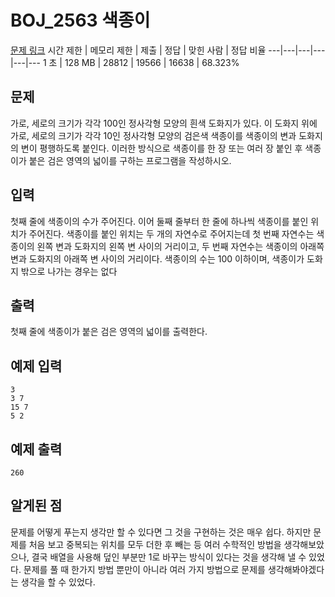 # BOJ_2563 색종이
[문제 링크](https://www.acmicpc.net/problem/2563)
시간 제한 |	메모리 제한 |	제출 |	정답 |	맞힌 사람 |	정답 비율
---|---|---|---|---|---
1 초	| 128 MB |	28812 |	19566 |	16638 |	68.323%

## 문제
가로, 세로의 크기가 각각 100인 정사각형 모양의 흰색 도화지가 있다. 이 도화지 위에 가로, 세로의 크기가 각각 10인 정사각형 모양의 검은색 색종이를 색종이의 변과 도화지의 변이 평행하도록 붙인다. 이러한 방식으로 색종이를 한 장 또는 여러 장 붙인 후 색종이가 붙은 검은 영역의 넓이를 구하는 프로그램을 작성하시오.

## 입력
첫째 줄에 색종이의 수가 주어진다. 이어 둘째 줄부터 한 줄에 하나씩 색종이를 붙인 위치가 주어진다. 색종이를 붙인 위치는 두 개의 자연수로 주어지는데 첫 번째 자연수는 색종이의 왼쪽 변과 도화지의 왼쪽 변 사이의 거리이고, 두 번째 자연수는 색종이의 아래쪽 변과 도화지의 아래쪽 변 사이의 거리이다. 색종이의 수는 100 이하이며, 색종이가 도화지 밖으로 나가는 경우는 없다

## 출력
첫째 줄에 색종이가 붙은 검은 영역의 넓이를 출력한다.

## 예제 입력
```
3
3 7
15 7
5 2
```

## 예제 출력
```
260
```

## 알게된 점
문제를 어떻게 푸는지 생각만 할 수 있다면 그 것을 구현하는 것은 매우 쉽다.
하지만 문제를 처음 보고 중복되는 위치를 모두 더한 후 빼는 등 여러 수학적인 방법을 생각해보았으나, 결국 배열을 사용해 덮인 부분만 1로 바꾸는 방식이 있다는 것을 생각해 낼 수 있었다.
문제를 풀 때 한가지 방법 뿐만이 아니라 여러 가지 방법으로 문제를 생각해봐야겠다는 생각을 할 수 있었다.
